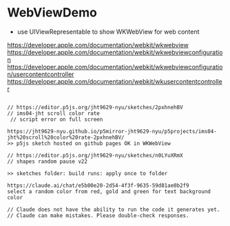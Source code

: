 # WebViewDemo

- use UIViewRepresentable to show WKWebView for web content

https://developer.apple.com/documentation/webkit/wkwebview
https://developer.apple.com/documentation/webkit/wkwebviewconfiguration
https://developer.apple.com/documentation/webkit/wkwebviewconfiguration/usercontentcontroller
https://developer.apple.com/documentation/webkit/wkusercontentcontroller

```

// https://editor.p5js.org/jht9629-nyu/sketches/2pxhnehBV
// ims04-jht scroll color rate
 // script error on full screen

https://jht9629-nyu.github.io/p5mirror-jht9629-nyu/p5projects/ims04-jht%20scroll%20color%20rate-2pxhnehBV/
>> p5js sketch hosted on github pages OK in WKWebView

// https://editor.p5js.org/jht9629-nyu/sketches/n0LYuXRmX
// shapes random pause v22

>> sketches folder: build runs: apply once to folder

https://claude.ai/chat/e5b00e20-2d54-4f3f-9635-59d81ae0b2f9
select a random color from red, gold and green for text background color

// Claude does not have the ability to run the code it generates yet.
// Claude can make mistakes. Please double-check responses.

````


